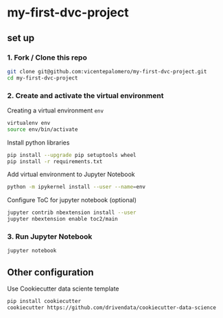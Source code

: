 # my-first-dvc-project

## set up

### 1. Fork / Clone this repo

```bash
git clone git@github.com:vicentepalomero/my-first-dvc-project.git
cd my-first-dvc-project
```

### 2. Create and activate the virtual environment

Creating a virtual environment `env`
```bash
virtualenv env
source env/bin/activate
```

Install python libraries
```bash
pip install --upgrade pip setuptools wheel
pip install -r requirements.txt
```

Add virtual environment to Jupyter Notebook
```bash
python -m ipykernel install --user --name=env
```

Configure ToC for jupyter notebook (optional)

```bash
jupyter contrib nbextension install --user
jupyter nbextension enable toc2/main
```

### 3. Run Jupyter Notebook
```bash
jupyter notebook
```

## Other configuration
Use Cookiecutter data sciente template
```bash
pip install cookiecutter
cookiecutter https://github.com/drivendata/cookiecutter-data-science
```
